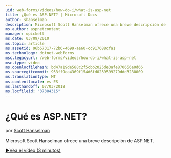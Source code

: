 ```yaml
---
uid: web-forms/videos/how-do-i/what-is-asp-net
title: ¿Qué es ASP.NET? | Microsoft Docs
author: shanselman
description: Microsoft Scott Hanselman ofrece una breve descripción de ASP.NET.
ms.author: aspnetcontent
manager: wpickett
ms.date: 03/09/2010
ms.topic: article
ms.assetid: 96b57317-72b6-4699-ae60-cc917688cfa1
ms.technology: dotnet-webforms
msc.legacyurl: /web-forms/videos/how-do-i/what-is-asp-net
msc.type: video
ms.openlocfilehash: bd47a19de588c2f5cbb2025de3afe870656a0d66
ms.sourcegitcommit: 953ff9ea4369f154d6fd0239599279ddd3280009
ms.translationtype: MT
ms.contentlocale: es-ES
ms.lasthandoff: 07/03/2018
ms.locfileid: "37384315"
---
```

<a name="what-is-aspnet"></a>¿Qué es ASP.NET?
====================
por [Scott Hanselman](https://github.com/shanselman)

Microsoft Scott Hanselman ofrece una breve descripción de ASP.NET.

[&#9654;Vea el vídeo (3 minutos)](https://channel9.msdn.com/Blogs/ASP-NET-Site-Videos/what-is-asp-net)

